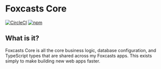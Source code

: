 # Foxcasts Core

[![CircleCI](https://circleci.com/gh/garredow/foxcasts-core/tree/main.svg?style=svg)](https://circleci.com/gh/garredow/foxcasts-core/tree/main)
[![npm](https://img.shields.io/npm/v/foxcasts-core.svg)](https://www.npmjs.com/package/foxcasts-core)

## What is it?

Foxcasts Core is all the core business logic, database configuration, and TypeScript types that are shared across my Foxcasts apps. This exists simply to make building new web apps faster.
